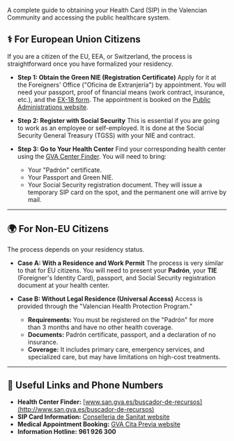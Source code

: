 <div class="guide-intro">
    <p>A complete guide to obtaining your Health Card (SIP) in the Valencian Community and accessing the public healthcare system.</p>
</div>

## ⚕️ For European Union Citizens

If you are a citizen of the EU, EEA, or Switzerland, the process is straightforward once you have formalized your residency.

* **Step 1: Obtain the Green NIE (Registration Certificate)**
    Apply for it at the Foreigners' Office ("Oficina de Extranjería") by appointment. You will need your passport, proof of financial means (work contract, insurance, etc.), and the [EX-18 form](https://www.inclusion.gob.es/web/migraciones/modelos-generales-de-solicitudes). The appointment is booked on the [Public Administrations website](https://sede.administracionespublicas.gob.es/icpplus/).

* **Step 2: Register with Social Security**
    This is essential if you are going to work as an employee or self-employed. It is done at the Social Security General Treasury (TGSS) with your NIE and contract.

* **Step 3: Go to Your Health Center**
    Find your corresponding health center using the [GVA Center Finder](https://www.san.gva.es/es/web/dgaf/buscador-centros). You will need to bring:
    * Your "Padrón" certificate.
    * Your Passport and Green NIE.
    * Your Social Security registration document.
    They will issue a temporary SIP card on the spot, and the permanent one will arrive by mail.

---

## 🌍 For Non-EU Citizens

The process depends on your residency status.

* **Case A: With a Residence and Work Permit**
    The process is very similar to that for EU citizens. You will need to present your **Padrón**, your **TIE** (Foreigner's Identity Card), passport, and Social Security registration document at your health center.

* **Case B: Without Legal Residence (Universal Access)**
    Access is provided through the "Valencian Health Protection Program."
    * **Requirements:** You must be registered on the "Padrón" for more than 3 months and have no other health coverage.
    * **Documents:** Padrón certificate, passport, and a declaration of no insurance.
    * **Coverage:** It includes primary care, emergency services, and specialized care, but may have limitations on high-cost treatments.

---

## 🔗 Useful Links and Phone Numbers

* **Health Center Finder:** [www.san.gva.es/buscador-de-recursos](http://www.san.gva.es/buscador-de-recursos)
* **SIP Card Information:** [Conselleria de Sanitat website](https://www.san.gva.es/es/web/tarjeta-sanitaria)
* **Medical Appointment Booking:** [GVA Cita Previa website](https://san.gva.es/web/sas/cita-previa)
* **Information Hotline:** **961 926 300**